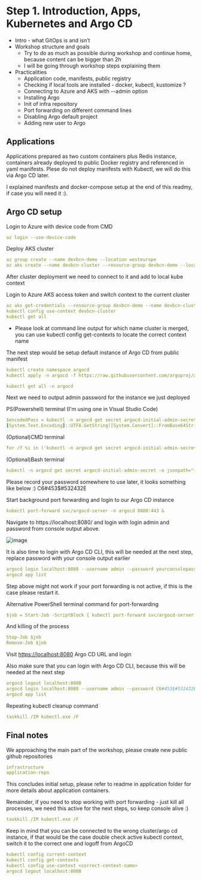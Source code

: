 # Step 1. Introduction, Apps, Kubernetes and Argo CD

- Intro - what GitOps is and isn’t
- Workshop structure and goals
    - Try to do as much as possible during workshop and continue home, because content can be bigger than 2h
    - I will be going through workshop steps explaining them
- Practicalities
    - Application code, manifests, public registry
    - Checking if local tools are installed - docker, kubectl, kustomize ?
    - Connecting to Azure and AKS with --admin option
    - Installing Argo
    - Init of infra repository
    - Port forwarding on different command lines
    - Disabling Argo default project
    - Adding new user to Argo

## Applications
Applications prepared as two custom containers plus Redis instance, containers already deployed to public Docker registry and referenced in yaml manifests.
Plese do not deploy manifests with Kubectl, we will do this via Argo CD later.

I explained manifests and docker-compose setup at the end of this readmy, if case you will need it :).

## Argo CD setup

Login to Azure with device code from CMD
```yaml
az login --use-device-code
```

Deploy AKS cluster
```yaml
az group create --name devbcn-demo --location westeurope
az aks create --name devbcn-cluster --resource-group devbcn-demo --location westeurope --node-resource-group devbcn-demo-resources --enable-managed-identity --node-count 2 --generate-ssh-keys --enable-oidc-issuer --enable-workload-identity  
```

After cluster deployment we need to connect to it and add to local kube context

Login to Azure AKS access token and switch context to the current cluster
```yaml
az aks get-credentials --resource-group devbcn-demo --name devbcn-cluster --admin
kubectl config use-context devbcn-cluster
kubectl get all
```
* Please look at command line output for which name cluster is merged, you can use kubectl config get-contexts  to locate the correct context name

The next step would be setup default instance of Argo CD from public manifest 
```yaml
kubectl create namespace argocd
kubectl apply -n argocd -f https://raw.githubusercontent.com/argoproj/argo-cd/stable/manifests/install.yaml

kubectl get all -n argocd
```

Next we need to output admin password for the instance we just deployed 

PS(Powershell) terminal (I'm using one in Visual Studio Code)
```yaml
$encodedPass = kubectl -n argocd get secret argocd-initial-admin-secret -o jsonpath="{.data.password}"  
[System.Text.Encoding]::UTF8.GetString([System.Convert]::FromBase64String($encodedPass))  
```

(Optional)CMD terminal
```yaml
for /f %i in ('kubectl -n argocd get secret argocd-initial-admin-secret -o jsonpath^="{.data.password}"') do @powershell "[System.Text.Encoding]::UTF8.GetString([System.Convert]::FromBase64String(\"%i\"))"  
```

(Optional)Bash terminal
```yaml
kubectl -n argocd get secret argocd-initial-admin-secret -o jsonpath="{.data.password}" | base64 --decode; echo  
```

Please record your password somewhere to use later, it looks something like below :)
C6#453$#532432E

Start background port forwarding and login to our Argo CD instance
```yaml
kubectl port-forward svc/argocd-server -n argocd 8080:443 &
```
Navigate to https://localhost:8080/ and login with login admin and password from console output above.

![image](https://github.com/user-attachments/assets/a1593750-6422-4a2d-9d22-fa498e4c3f4d)

It is also time to login with Argo CD CLI, this will be needed at the next step, replace password with your console output earlier

```yaml
argocd login localhost:8080 --username admin --password yourconsolepass  --insecure
argocd app list  
```

Step above might not work if your port forwarding is not active, if this is the case please restart it.


Alternative PowerShell terminal command for port-forwarding
```yaml
$job = Start-Job -ScriptBlock { kubectl port-forward svc/argocd-server -n argocd 8080:443 }
```
And killing of the process
```yaml
Stop-Job $job  
Remove-Job $job
```

Visit [https://localhost:8080](https://localhost:8080/)  Argo CD URL and login

Also make sure that you can login with Argo CD CLI, because this will be needed at the next step

```yaml
argocd logout localhost:8080 
argocd login localhost:8080 --username admin --password C6#453$#532432E  --insecure
argocd app list  
```

Repeating kubectl cleanup command
```yaml
taskkill /IM kubectl.exe /F
```

## Final notes

We approaching the main part of the workshop, please create new public github repositories

```yaml
infrastructure
application-repo
```

This concludes initial setup, please refer to readme in application folder for more details about application containers.

Remainder, if you need to stop working with port forwarding - just kill all processes, we need this active for the next steps, so keep console alive :)

```yaml
taskkill /IM kubectl.exe /F
```

Keep in mind that you can be connected to the wrong cluster/argo cd instance, if that would be the case double check active kubectl context, switch it to the correct one and logoff from ArgoCD

```yaml
kubectl config current-context
kubectl config get-contexts
kubectl config use-context <correct-context-name>  
argocd logout localhost:8080
```
